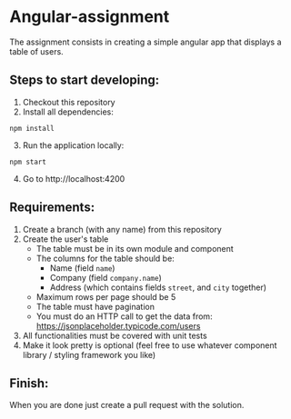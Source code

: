 # Angular-assignment

The assignment consists in creating a simple angular app that displays a table of users.

## Steps to start developing:
1. Checkout this repository
2. Install all dependencies:
```
npm install
```
3. Run the application locally:
```
npm start
```
4. Go to http://localhost:4200

## Requirements:
1. Create a branch (with any name) from this repository
2. Create the user's table
	* The table must be in its own module and component
	* The columns for the table should be:
		* Name (field `name`)
		* Company (field `company.name`)
		* Address (which contains fields `street`, and `city` together)
	* Maximum rows per page should be 5
	* The table must have pagination
	* You must do an HTTP call to get the data from: https://jsonplaceholder.typicode.com/users
3. All functionalities must be covered with unit tests
4. Make it look pretty is optional (feel free to use whatever component library / styling framework you like)

## Finish:

When you are done just create a pull request with the solution.